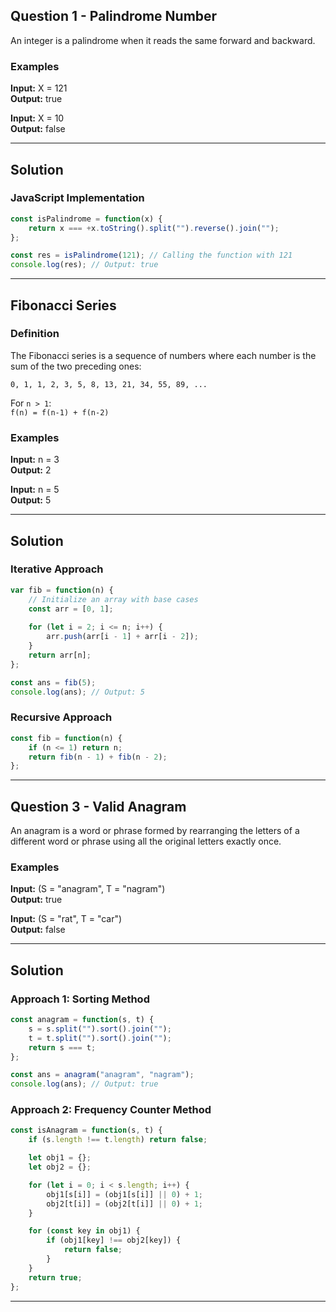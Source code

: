 ## Question 1 - Palindrome Number
An integer is a palindrome when it reads the same forward and backward.

### Examples
**Input:** X = 121  
**Output:** true  

**Input:** X = 10  
**Output:** false  

---

## Solution
### JavaScript Implementation
```javascript
const isPalindrome = function(x) {
    return x === +x.toString().split("").reverse().join("");
};

const res = isPalindrome(121); // Calling the function with 121
console.log(res); // Output: true
```

---

## Fibonacci Series
### Definition
The Fibonacci series is a sequence of numbers where each number is the sum of the two preceding ones:
```
0, 1, 1, 2, 3, 5, 8, 13, 21, 34, 55, 89, ...
```
For `n > 1`:  
`f(n) = f(n-1) + f(n-2)`

### Examples
**Input:** n = 3  
**Output:** 2  

**Input:** n = 5  
**Output:** 5  

---

## Solution
### Iterative Approach
```javascript
var fib = function(n) {
    // Initialize an array with base cases
    const arr = [0, 1];
    
    for (let i = 2; i <= n; i++) {
        arr.push(arr[i - 1] + arr[i - 2]);
    }
    return arr[n];
};

const ans = fib(5);
console.log(ans); // Output: 5
```

### Recursive Approach
```javascript
const fib = function(n) {
    if (n <= 1) return n;
    return fib(n - 1) + fib(n - 2);
};
```

---

## Question 3 - Valid Anagram
An anagram is a word or phrase formed by rearranging the letters of a different word or phrase using all the original letters exactly once.

### Examples
**Input:** (S = "anagram", T = "nagram")  
**Output:** true  

**Input:** (S = "rat", T = "car")  
**Output:** false  

---

## Solution
### Approach 1: Sorting Method
```javascript
const anagram = function(s, t) {
    s = s.split("").sort().join("");
    t = t.split("").sort().join("");
    return s === t;
};

const ans = anagram("anagram", "nagram");
console.log(ans); // Output: true
```

### Approach 2: Frequency Counter Method
```javascript
const isAnagram = function(s, t) {
    if (s.length !== t.length) return false;

    let obj1 = {};
    let obj2 = {};

    for (let i = 0; i < s.length; i++) {
        obj1[s[i]] = (obj1[s[i]] || 0) + 1;
        obj2[t[i]] = (obj2[t[i]] || 0) + 1;
    }

    for (const key in obj1) {
        if (obj1[key] !== obj2[key]) {
            return false;
        }
    }
    return true;
};
```

---

